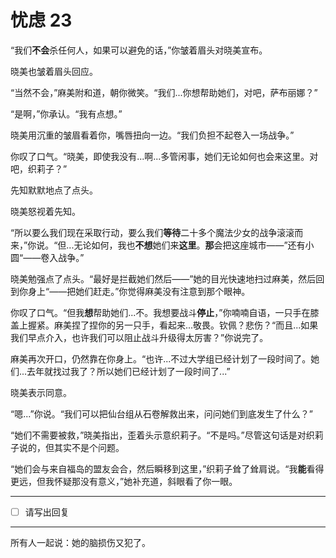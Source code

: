 # 忧虑 23

“我们**不会**杀任何人，如果可以避免的话，”你皱着眉头对晓美宣布。

晓美也皱着眉头回应。

“当然不会，”麻美附和道，朝你微笑。“我们...你想帮助她们，对吧，萨布丽娜？”

“是啊，”你承认。“我有点想。”

晓美用沉重的皱眉看着你，嘴唇扭向一边。“我们负担不起卷入一场战争。”

你叹了口气。“晓美，即使我没有...啊...多管闲事，她们无论如何也会来这里。对吧，织莉子？”

先知默默地点了点头。

晓美怒视着先知。

“所以要么我们现在采取行动，要么我们**等待**二十多个魔法少女的战争滚滚而来，”你说。“但...无论如何，我也**不想**她们来**这里**。**那**会把这座城市——”还有小圆“——卷入战争。”

晓美勉强点了点头。“最好是拦截她们然后——”她的目光快速地扫过麻美，然后回到你身上“——把她们赶走。”你觉得麻美没有注意到那个眼神。

你叹了口气。“但我**想**帮助她们...不。我想要战斗**停止**，”你喃喃自语，一只手在膝盖上握紧。麻美捏了捏你的另一只手，看起来...敬畏。钦佩？悲伤？“而且...如果我们早点介入，也许我们可以阻止战斗升级得太厉害？”你说完了。

麻美再次开口，仍然靠在你身上。“也许...不过大学组已经计划了一段时间了。她们...去年就找过我了？所以她们已经计划了一段时间了...”

晓美表示同意。

“嗯...”你说。“我们可以把仙台组从石卷解救出来，问问她们到底发生了什么？”

“她们不需要被救，”晓美指出，歪着头示意织莉子。“不是吗。”尽管这句话是对织莉子说的，但其实不是个问题。

“她们会与来自福岛的盟友会合，然后瞬移到这里，”织莉子耸了耸肩说。“我**能**看得更远，但我怀疑那没有意义，”她补充道，斜眼看了你一眼。

---

- [ ] 请写出回复

---

所有人一起说：她的脑损伤又犯了。
